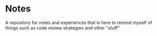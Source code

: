 # Notes

A repository for notes and experiences that is here to remind myself of things such as code review strategies and other "stuff"
